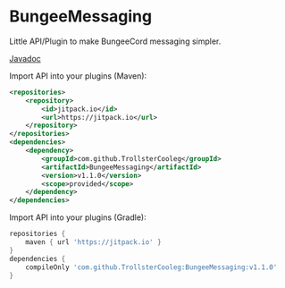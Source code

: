 # BungeeMessaging
Little API/Plugin to make BungeeCord messaging simpler.

[Javadoc](https://bungeelib.cooleg.me/)

Import API into your plugins (Maven):
```xml
<repositories>
    <repository>
        <id>jitpack.io</id>
        <url>https://jitpack.io</url>
    </repository>
</repositories>
<dependencies>
    <dependency>
        <groupId>com.github.TrollsterCooleg</groupId>
        <artifactId>BungeeMessaging</artifactId>
        <version>v1.1.0</version>
        <scope>provided</scope>
    </dependency>
</dependencies>
```

Import API into your plugins (Gradle):
```groovy
repositories {
    maven { url 'https://jitpack.io' }
}
dependencies {
    compileOnly 'com.github.TrollsterCooleg:BungeeMessaging:v1.1.0'
}
```
